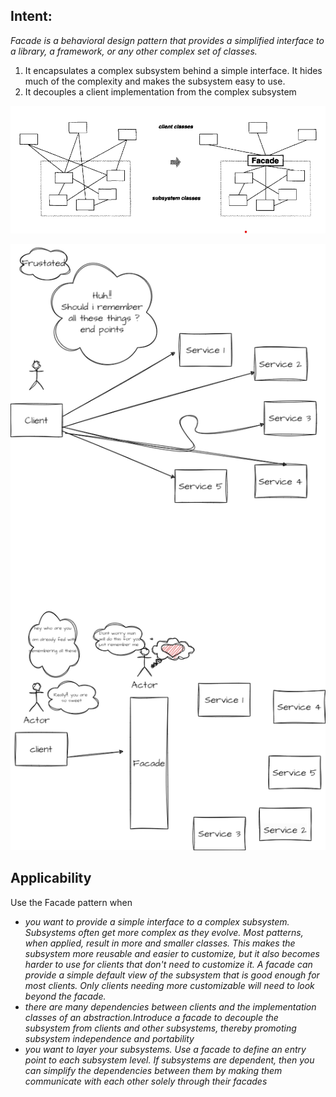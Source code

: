 Intent:
-------
*Facade is a behavioral design pattern that provides a simplified interface to a library, a framework, or any
other complex set of classes.*
1. It encapsulates a complex subsystem behind a simple interface. It hides much of the complexity and makes the subsystem easy to use.
2. It decouples a client implementation from the complex subsystem

![img.png](facade.png)

![facade](facde_exp.png)

**Applicability**
--------------
Use the Facade pattern when
* *you want to provide a simple interface to a complex subsystem. Subsystems
often get more complex as they evolve. Most patterns, when applied, result
in more and smaller classes. This makes the subsystem more reusable and
easier to customize, but it also becomes harder to use for clients that don't
need to customize it. A facade can provide a simple default view of the
subsystem that is good enough for most clients. Only clients needing more
customizable will need to look beyond the facade.*
* *there are many dependencies between clients and the implementation classes
of an abstraction.Introduce a facade to decouple the subsystem from clients
and other subsystems, thereby promoting subsystem independence and
portability*
* *you want to layer your subsystems. Use a facade to define an entry point to
each subsystem level. If subsystems are dependent, then you can simplify
the dependencies between them by making them communicate with each
other solely through their facades*